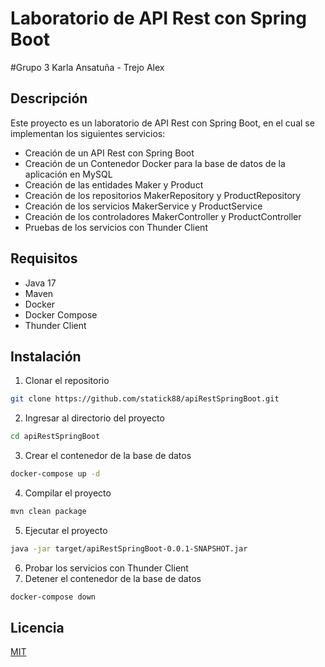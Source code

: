 # Laboratorio de API Rest con Spring Boot
#Grupo 3 Karla Ansatuña - Trejo Alex
## Descripción

Este proyecto es un laboratorio de API Rest con Spring Boot, en el cual se implementan los siguientes servicios:

- Creación de un API Rest con Spring Boot
- Creación de un Contenedor Docker para la base de datos de la aplicación en MySQL
- Creación de las entidades Maker y Product
- Creación de los repositorios MakerRepository y ProductRepository
- Creación de los servicios MakerService y ProductService
- Creación de los controladores MakerController y ProductController
- Pruebas de los servicios con Thunder Client

## Requisitos

- Java 17
- Maven
- Docker
- Docker Compose
- Thunder Client

## Instalación

1. Clonar el repositorio

```bash
git clone https://github.com/statick88/apiRestSpringBoot.git
```

2. Ingresar al directorio del proyecto

```bash
cd apiRestSpringBoot
```

3. Crear el contenedor de la base de datos

```bash
docker-compose up -d
```

4. Compilar el proyecto

```bash
mvn clean package
```

5. Ejecutar el proyecto

```bash
java -jar target/apiRestSpringBoot-0.0.1-SNAPSHOT.jar
```

6. Probar los servicios con Thunder Client
7. Detener el contenedor de la base de datos

```bash
docker-compose down
```

## Licencia

[MIT](https://choosealicense.com/licenses/mit/)
